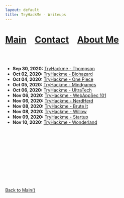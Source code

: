 ```yaml
---
layout: default
title: TryHackMe - Writeups
---
```


# [Main](./index.md) &nbsp;&nbsp;   [Contact](./contact.md) &nbsp;&nbsp; [About Me](./aboutme.md) <br>

<br>
<br>

- **Sep 30, 2020:** [TryHackme - Thompson](./thm/thompson.md)
- **Oct 02, 2020:** [TryHackme - Biohazard](./thm/Biohazard.md)
- **Oct 04, 2020:** [TryHackme - One Piece](./thm/one_piece.md)
- **Oct 05, 2020:** [TryHackme - Mindgames](./thm/Mindgames.md)
- **Oct 06, 2020:** [TryHackme - UltraTech](./thm/UltraTech.md)
- **Nov 06, 2020:** [TryHackme - WebAppSec 101](./thm/WebAppSec_101.md)
- **Nov 06, 2020:** [TryHackme - NerdHerd](./thm/nerdherd.md)
- **Nov 08, 2020:** [TryHackme - Brute It](./thm/brute_it.md)
- **Nov 08, 2020:** [TryHackme - Willow](./thm/willow.md)
- **Nov 09, 2020:** [TryHackme - Startup](./thm/startup.md)
- **Nov 10, 2020:** [TryHackme - Wonderland](./thm/wonderland.md)

<br>
<br>
<br>
<br>
<br>
<br>
<br>
<br>
<br>
<br>


[Back to Main()](bvr0n.github.io/)
